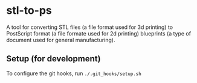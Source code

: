 # stl-to-ps

A tool for converting STL files (a file format used for 3d printing) to
PostScript format (a file formate used for 2d printing) blueprints (a type of
document used for general manufacturing).

## Setup (for development)
To configure the git hooks, run `./.git_hooks/setup.sh`
